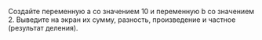 Создайте переменную a со значением 10 и переменную b со значением 2. Выведите на экран их сумму, разность, произведение и частное (результат деления).
